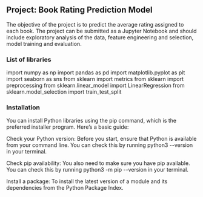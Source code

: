 ## Project: Book Rating Prediction Model
The objective of the project is to predict the average rating assigned to each book. The
project can be submitted as a Jupyter Notebook and should include exploratory analysis of
the data, feature engineering and selection, model training and evaluation.

### List of libraries
import numpy as np
import pandas as pd
import matplotlib.pyplot as plt
import seaborn as sns
from sklearn import metrics
from sklearn import preprocessing
from sklearn.linear_model import LinearRegression
from sklearn.model_selection import train_test_split

### Installation 

You can install Python libraries using the pip command, which is the preferred installer program. Here’s a basic guide:

Check your Python version: Before you start, ensure that Python is available from your command line. You can check this by running python3 --version in your terminal.

Check pip availability: You also need to make sure you have pip available. You can check this by running python3 -m pip --version in your terminal.

Install a package: To install the latest version of a module and its dependencies from the Python Package Index.